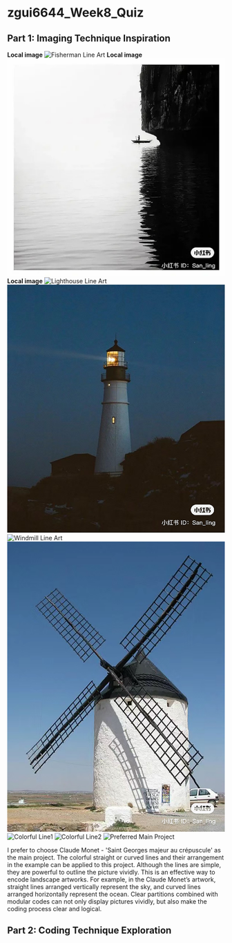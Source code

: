 # zgui6644_Week8_Quiz

## Part 1: Imaging Technique Inspiration
**Local image**
![Fisherman Line Art](readmeImages/Fisherman%20Line%20Art.JPG)
**Local image**
![Fisherman Origin](readmeImages/Fisherman%20Origin.JPG)
**Local image**
![Lighthouse Line Art](readmeImages/Lighthouse%20Line%20Art.JPG)
![Lighthouse Origin](readmeImages/Lighthouse%20Origin.JPG)
![Windmill Line Art](readmeImages/Windmill%20Line%20Art.JPG)
![Windmill Origin](readmeImages/Windmill%20Origin.JPG)
![Colorful Line1](readmeImages/Colorful%20Line1.png)
![Colorful Line2](readmeImages/Colorful%20Line2.jpeg)
![Preferred Main Project](readmeImages/Claude_Monet,_Saint-Georges_majeur_au_crépuscule.jpg)

I prefer to choose Claude Monet - 'Saint Georges majeur au crépuscule' as the main project. The colorful straight or curved lines and their arrangement in the example can be applied to this project. Although the lines are simple, they are powerful to outline the picture vividly. This is an effective way to encode landscape artworks. For example, in the Claude Monet’s artwork, straight lines arranged vertically represent the sky, and curved lines arranged horizontally represent the ocean. Clear partitions combined with modular codes can not only display pictures vividly, but also make the coding process clear and logical.


## Part 2: Coding Technique Exploration

